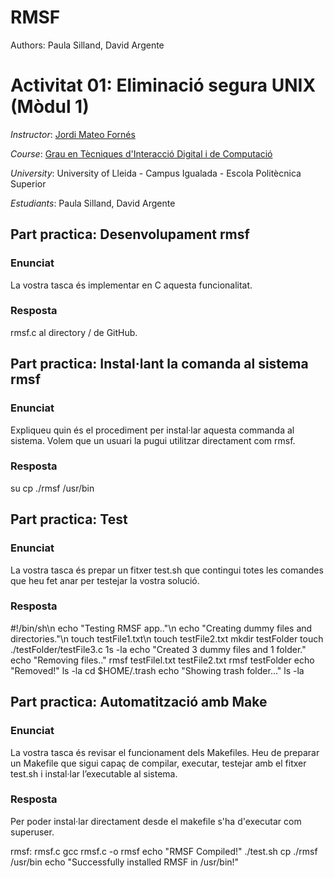 # RMSF
Authors: Paula Silland, David Argente


# Activitat 01: Eliminació segura UNIX (Mòdul 1)

*Instructor*: [Jordi Mateo Fornés](http:jordimateofornes.com)

*Course*: [Grau en Tècniques d'Interacció Digital i de Computació](http://www.grauinteraccioicomputacio.udl.cat/ca/index.html)

*University*: University of Lleida - Campus Igualada - Escola Politècnica Superior

*Estudiants*: Paula Silland, David Argente

## Part practica: Desenvolupament rmsf  

### Enunciat
La vostra tasca és implementar en C aquesta funcionalitat.

### Resposta
rmsf.c al directory / de GitHub.

## Part practica: Instal·lant la comanda al sistema rmsf    

### Enunciat
Expliqueu quin és el procediment per instal·lar aquesta commanda al sistema. Volem que un usuari la
pugui utilitzar directament com rmsf.

### Resposta
su
cp ./rmsf /usr/bin

## Part practica: Test    

### Enunciat
La vostra tasca és prepar un fitxer test.sh que contingui totes les comandes que heu fet anar per testejar
la vostra solució.

### Resposta
#!/bin/sh\n
echo "Testing RMSF app.."\n
echo "Creating dummy files and directories."\n
touch testFile1.txt\n
touch testFile2.txt
mkdir testFolder
touch ./testFolder/testFile3.c
1s -la
echo "Created 3 dummy files and 1 folder." 
echo "Removing files.."
rmsf testFilel.txt testFile2.txt
rmsf testFolder 
echo "Removed!"
ls -la
cd $HOME/.trash
echo "Showing trash folder..."
ls -la

## Part practica: Automatització amb Make    

### Enunciat
La vostra tasca és revisar el funcionament dels Makefiles. Heu de preparar un Makefile que sigui
capaç de compilar, executar, testejar amb el fitxer test.sh i instal·lar l’executable al sistema.

### Resposta
Per poder instal·lar directament desde el makefile s'ha d'executar com superuser.

rmsf: rmsf.c
	gcc rmsf.c -o rmsf
	echo "RMSF Compiled!"
	./test.sh
	cp ./rmsf /usr/bin
	echo "Successfully installed RMSF in /usr/bin!"
